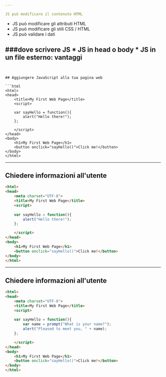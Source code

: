 ```yaml
---

JS può modificare il contenuto HTML
```
*   JS può modificare gli attributi HTML
*   JS può modificare gli stili CSS / HTML
*   JS può validare i dati

###dove scrivere JS
    *   JS in head o body
    *   JS in un file esterno: vantaggi
---
```


## Aggiungere JavaScript alla tua pagina web

```html
<html>
<head>
    <title>My First Web Page</title>
    <script>
   
    var sayHello = function(){
        alert("Hello there!");
    };

    </script>
</head>
<body>
    <h1>My First Web Page</h1>  
    <button onclick="sayHello()">Click me!</button>
</body>
</html>
```

---



## Chiedere informazioni all'utente

```html
<html>
<head>
    <meta charset="UTF-8">
    <title>My First Web Page</title>
    <script>
   
    var sayHello = function(){
        alert("Hello there!");
    };

    </script>
</head>
<body>
    <h1>My First Web Page</h1>  
    <button onclick="sayHello()">Click me!</button>
</body>
</html>
```

---

## Chiedere informazioni all'utente

```html
<html>
<head>
    <meta charset="UTF-8">
    <title>My First Web Page</title>
    <script>
   
    var sayHello = function(){
        var name = prompt("What is your name?");
        alert("Pleased to meet you, " + name);
    };

    </script>
</head>
<body>
    <h1>My First Web Page</h1>
    <button onclick="sayHello()">Click me!</button>
</body>
</html>
```
